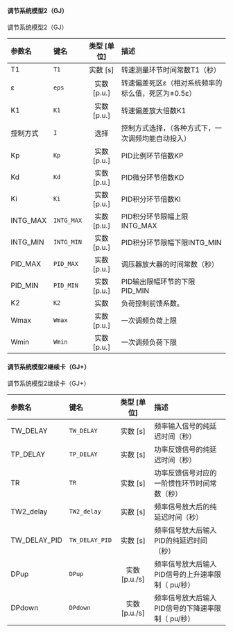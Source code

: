 <!--
DO NOT EDIT THIS FILE DIRECTLY.
This file is generated by tools/comp-docs.js.
All changes will be overwritten by regeneration.
-->

<slot class="model-parameters">

#### 调节系统模型2（GJ）

调节系统模型2（GJ）

| 参数名 | 键名 | 类型 [单位] | 描述 |
|:------ |:---- |:-----------:|:---- |
| T1 | `T1` | 实数 [s] | 转速测量环节时间常数T1（秒） |
| ε | `eps` | 实数 [p\.u\.] | 转速偏差死区ε（相对系统频率的标么值，死区为±0.5ε） |
| K1 | `K1` | 实数 [p\.u\.] | 转速偏差放大倍数K1 |
| 控制方式 | `I` | 选择 | 控制方式选择，（各种方式下，一次调频均能自动投入） |
| Kp | `Kp` | 实数 [p\.u\.] | PID比例环节倍数KP |
| Kd | `Kd` | 实数 [p\.u\.] | PID微分环节倍数KD |
| Ki | `Ki` | 实数 [p\.u\.] | PID积分环节倍数KI |
| INTG\_MAX | `INTG_MAX` | 实数 [p\.u\.] | PID积分环节限幅上限INTG_MAX |
| INTG\_MIN | `INTG_MIN` | 实数 [p\.u\.] | PID积分环节限幅下限INTG_MIN |
| PID\_MAX | `PID_MAX` | 实数 [p\.u\.] | 调压器放大器的时间常数（秒） |
| PID\_MIN | `PID_MIN` | 实数 [p\.u\.] | PID输出限幅环节的下限PID_MIN |
| K2 | `K2` | 实数 | 负荷控制前馈系数。 |
| Wmax | `Wmax` | 实数 [p\.u\.] | 一次调频负荷上限 |
| Wmin | `Wmin` | 实数 [p\.u\.] | 一次调频负荷下限 |

#### 调节系统模型2继续卡（GJ\+）

调节系统模型2继续卡（GJ+）

| 参数名 | 键名 | 类型 [单位] | 描述 |
|:------ |:---- |:-----------:|:---- |
| TW\_DELAY | `TW_DELAY` | 实数 [s] | 频率输入信号的纯延迟时间（秒） |
| TP\_DELAY | `TP_DELAY` | 实数 [s] | 功率反馈信号的纯延迟时间（秒） |
| TR | `TR` | 实数 [s] | 功率反馈信号对应的一阶惯性环节时间常数（秒） |
| TW2\_delay | `TW2_delay` | 实数 [s] | 频率信号放大后的纯延迟时间（秒） |
| TW\_DELAY\_PID | `TW_DELAY_PID` | 实数 [s] | 频率信号放大后输入PID的纯延迟时间（秒） |
| DPup | `DPup` | 实数 [p\.u\./s] | 频率信号放大后输入PID信号的上升速率限制（ pu/秒） |
| DPdown | `DPdown` | 实数 [p\.u\./s] | 频率信号放大后输入PID信号的下降速率限制（ pu/秒） |


</slot>
